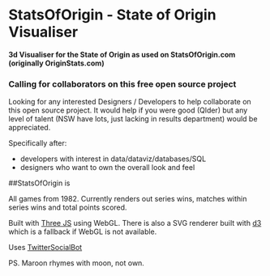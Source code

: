 # StatsOfOrigin - State of Origin Visualiser
**3d Visualiser for the State of Origin as used on StatsOfOrigin.com (originally OriginStats.com)**

### Calling for collaborators on this free open source project

Looking for any interested Designers / Developers to help collaborate on this open source project. It would help if you were good (Qlder) but any level of talent (NSW have lots, just lacking in results department) would be appreciated.

Specifically after:
- developers with interest in data/dataviz/databases/SQL
- designers who want to own the overall look and feel

##StatsOfOrigin is

All games from 1982. Currently renders out series wins, matches within series wins and total points scored.

Built with [Three JS](http://threejs.org/) using WebGL. There is also a SVG renderer built with [d3](http://d3js.org/) which is a fallback if WebGL is not available.

Uses [TwitterSocialBot](https://github.com/raurir/TwitterSocialBot)

PS. Maroon rhymes with moon, not own.
